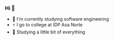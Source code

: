### Hi 👋
- 🔭 I'm currently studying software engineering
- ⚡ I go to college at IDP Asa Norte
- 👾 Studying a little bit of everything
